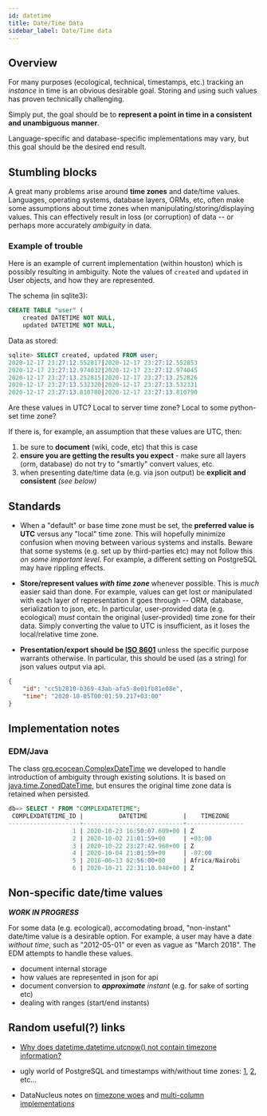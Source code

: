```yaml
---
id: datetime
title: Date/Time Data
sidebar_label: Date/Time data
---
```


## Overview

For many purposes (ecological, technical, timestamps, etc.) tracking an _instance_ in time is an obvious desirable goal.  Storing and using
such values has proven technically challenging. 

Simply put, the goal should be to **represent a point in time in a consistent and unambiguous manner**.

Language-specific and database-specific implementations may vary, but this goal should be the desired end result.

## Stumbling blocks

A great many problems arise around **time zones** and date/time values.  Languages, operating systems, database layers, ORMs, etc, often
make some assumptions about time zones when manipulating/storing/displaying values.  This can effectively result in loss (or corruption) of
data -- or perhaps more accurately _ambiguity_ in data.

### Example of trouble

Here is an example of current implementation (within houston) which is possibly resulting in ambiguity.  Note the values of `created` and
`updated` in User objects, and how they are represented.

The schema (in sqlite3):

```sql
CREATE TABLE "user" (
	created DATETIME NOT NULL, 
	updated DATETIME NOT NULL, 
```

Data as stored:

```sql
sqlite> SELECT created, updated FROM user;
2020-12-17 23:27:12.552817|2020-12-17 23:27:12.552853
2020-12-17 23:27:12.974032|2020-12-17 23:27:12.974045
2020-12-17 23:27:13.252815|2020-12-17 23:27:13.252826
2020-12-17 23:27:13.532320|2020-12-17 23:27:13.532331
2020-12-17 23:27:13.810780|2020-12-17 23:27:13.810790
```

Are these values in UTC?  Local to server time zone?  Local to some python-set time zone?

If there is, for example, an assumption that these values are UTC, then:
1. be sure to **document** (wiki, code, etc) that this is case
2. **ensure you are getting the results you expect** - make sure all layers (orm, database) do not try to "smartly" convert values, etc.
3. when presenting date/time data (e.g. via json output) be **explicit and consistent** _(see below)_


## Standards

* When a "default" or base time zone must be set, the **preferred value is UTC** versus any "local" time zone.  This will hopefully minimize confusion
when moving between various systems and installs.  Beware that some systems (e.g. set up by third-parties etc) may not follow this _on some
important level_.  For example, a different setting on PostgreSQL may have rippling effects.

* **Store/represent values _with time zone_** whenever possible.  This is _much_ easier said than done.  For example, values can get lost or manipulated with each layer of representation it goes through -- ORM, database, serialization to json, etc.  In particular, user-provided data (e.g. ecological) _must_ contain the original (user-provided) time zone for their data.  Simply converting the value to UTC is insufficient, as it loses the local/relative time zone.

* **Presentation/export should be [ISO 8601](https://en.wikipedia.org/wiki/ISO_8601)** unless the specific purpose warrants otherwise.
In particular, this should be used (as a string) for json values output via api.
```json
{
	"id": "cc5b2810-b369-43ab-afa5-8e01fb81e08e",
	"time": "2020-10-05T00:01:59.217+03:00"
}
```


## Implementation notes

### EDM/Java

The class [org.ecocean.ComplexDateTime](https://github.com/WildMeOrg/Wildbook/blob/next-gen/src/main/java/org/ecocean/ComplexDateTime.java)
we developed to handle introduction of ambiguity through existing solutions.  It is based on
[java.time.ZonedDateTime](https://docs.oracle.com/javase/8/docs/api/java/time/ZonedDateTime.html),
but ensures the original time zone data is retained when persisted.

```sql
db=> SELECT * FROM "COMPLEXDATETIME";
 COMPLEXDATETIME_ID |          DATETIME          |    TIMEZONE    
--------------------+----------------------------+----------------
                  1 | 2020-10-23 16:50:07.609+00 | Z
                  2 | 2020-10-02 21:01:59+00     | +03:00
                  3 | 2020-10-22 23:27:42.968+00 | Z
                  4 | 2020-10-04 21:01:59+00     | -07:00
                  5 | 2016-06-13 02:56:00+00     | Africa/Nairobi
                  6 | 2020-10-21 22:31:10.048+00 | Z
```

## Non-specific date/time values

**_WORK IN PROGRESS_**

For some data (e.g. ecological), accomodating broad, "non-instant" date/time value is a desirable option.
For example, a user may have a date _without time_, such as
"2012-05-01" or even as vague as "March 2018".  The EDM attempts to handle these values.

* document internal storage
* how values are represented in json for api
* document conversion to _**approximate** instant_ (e.g. for sake of sorting etc) 
* dealing with ranges (start/end instants)

## Random useful(?) links

* [Why does datetime.datetime.utcnow() not contain timezone information?](https://stackoverflow.com/questions/2331592/why-does-datetime-datetime-utcnow-not-contain-timezone-information)

* ugly world of PostgreSQL and timestamps with/without time zones: [1](https://phili.pe/posts/timestamps-and-time-zones-in-postgresql/),
  [2](https://tapoueh.org/blog/2018/04/postgresql-data-types-date-timestamp-and-time-zones/), etc...

* DataNucleus notes on [timezone woes](https://tapoueh.org/blog/2018/04/postgresql-data-types-date-timestamp-and-time-zones/) and
  [multi-column implementations](https://stackoverflow.com/questions/2373110/store-java-util-calendar-field-into-one-column)
